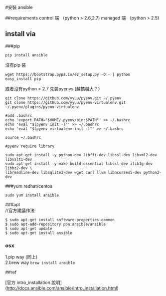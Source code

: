 
#安裝 ansible

##requirements
control 端 （python > 2.6,2.7)
managed 端 （python > 2.5)

## install via

###pip

`pip install ansible`

沒有pip 裝
```
wget https://bootstrap.pypa.io/ez_setup.py -O - | python
easy_install pip
```

或者沒有python > 2.7 先裝pyenvs (越搞越大？）
```
git clone https://github.com/yyuu/pyenv.git ~/.pyenv
git clone https://github.com/yyuu/pyenv-virtualenv.git ~/.pyenv/plugins/pyenv-virtualenv

#add .bashrc
echo 'export PATH="$HOME/.pyenv/bin:$PATH"' >> ~/.bashrc
echo 'eval "$(pyenv init -)"' >> ~/.bashrc
echo 'eval "$(pyenv virtualenv-init -)"' >> ~/.bashrc

source ~/.bashrc

#pyenv require library

sudo apt-get install -y python-dev libffi-dev libssl-dev libxml2-dev libxslt1-dev
sudo apt-get install -y make build-essential libssl-dev zlib1g-dev libbz2-dev \
libreadline-dev libsqlite3-dev wget curl llvm libncurses5-dev python3-dev
```


###yum redhat/centos

 `sudo yum install ansible`

###apt  
//官方建議作法
```
$ sudo apt-get install software-properties-common
$ sudo apt-add-repository ppa:ansible/ansible
$ sudo apt-get update
$ sudo apt-get install ansible
```

### osx

1.pip way (同上)  
2.brew way `brew install ansible`

##ref

[官方 intro_installation 說明] (http://docs.ansible.com/ansible/intro_installation.html)
